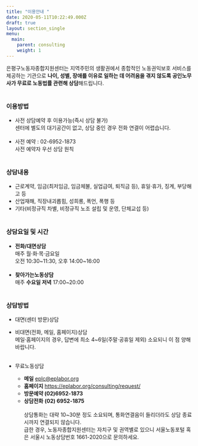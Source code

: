 ```yaml
---
title: "이용안내 "
date: 2020-05-11T10:22:49.000Z
draft: true
layout: section_single
menu:
  main:
    parent: consulting
    weight: 1
---
```

은평구노동자종합지원센터는 지역주민의 생활권에서 종합적인 노동권익보호 서비스를 제공하는 기관으로 **나이, 성별, 장애를 이유로 일하는 데 어려움을 겪지 않도록 공인노무사가 무료로 노동법률 관련해 상담**해드립니다.<br><br>

### 이용방법

* 사전 상담예약 후 이용가능(즉시 상담 불가) 
  <br>센터에 별도의 대기공간이 없고, 상담 중인 경우 전화 연결이 어렵습니다. <br><br>
* 사전 예약 : 02-6952-1873   <br>사전 예약자 우선 상담 원칙<br><br>

### 상담내용

* 근로계약, 임금(최저임금, 임금체불, 실업급여, 퇴직금 등), 휴일‧휴가, 징계, 부당해고 등
* 산업재해, 직장내괴롭힘, 성희롱, 폭언, 폭행 등
* 기타(비정규직 차별, 비정규직 노조 설립 및 운영, 단체교섭 등)<br><br>

### 상담요일 및 시간

* **전화/대면상담** <br>매주 월·화·목·금요일 <br>오전 10:30\~11:30, 오후 14:00\~16:00<br><br>
* **찾아가는노동상담** <br>매주 **수요일 저녁** 17:00~20:00<br><br>

### 상담방법

* 대면(센터 방문)상담
* 비대면(전화, 메일, 홈페이지)상담  <br>메일·홈페이지의 경우, 답변에 최소 4~6일(주말·공휴일 제외) 소요되니 이 점 양해 바랍니다. <br><br>
* 무료노동상담

  * **메일** eplc@eplabor.org
  * **홈페이지** <https://eplabor.org/consulting/request/>
  * **방문예약 (02)6952-1873**
  * **상담전화** **(02) 6952-1875** <br><br>
    상담통화는 대략 10~30분 정도 소요되며, 통화연결음이 들리더라도 상담 종료시까지 연결되지 않습니다. <br>급한 경우, 노동자종합지원센터는 자치구 및 권역별로 있으니 서울노동포털 혹은 서울시 노동상담번호 1661-2020으로 문의하세요. <br><br><br>